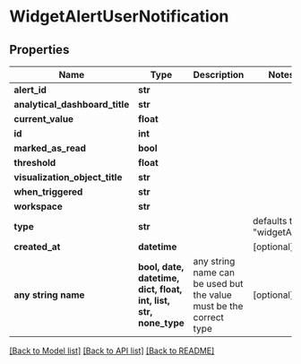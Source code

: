# WidgetAlertUserNotification


## Properties
Name | Type | Description | Notes
------------ | ------------- | ------------- | -------------
**alert_id** | **str** |  | 
**analytical_dashboard_title** | **str** |  | 
**current_value** | **float** |  | 
**id** | **int** |  | 
**marked_as_read** | **bool** |  | 
**threshold** | **float** |  | 
**visualization_object_title** | **str** |  | 
**when_triggered** | **str** |  | 
**workspace** | **str** |  | 
**type** | **str** |  | defaults to "widgetAlert"
**created_at** | **datetime** |  | [optional] 
**any string name** | **bool, date, datetime, dict, float, int, list, str, none_type** | any string name can be used but the value must be the correct type | [optional]

[[Back to Model list]](../README.md#documentation-for-models) [[Back to API list]](../README.md#documentation-for-api-endpoints) [[Back to README]](../README.md)


